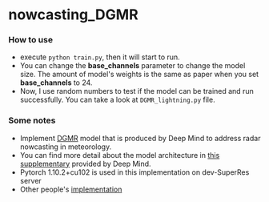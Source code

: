 # nowcasting_DGMR

### How to use
- execute `python train.py`, then it will start to run.
- You can change the **base_channels** parameter to change the model size. The amount of model's weights is the same as paper when you set **base_channels** to 24.
- Now, I use random numbers to test if the model can be trained and run successfully. You can take a look at `DGMR_lightning.py` file.

### Some notes
- Implement [DGMR](https://arxiv.org/abs/2104.00954) model that is produced by Deep Mind to address radar nowcasting in meteorology.
- You can find more detail about the model architecture in [this supplementary](https://static-content.springer.com/esm/art%3A10.1038%2Fs41586-021-03854-z/MediaObjects/41586_2021_3854_MOESM1_ESM.pdf) provided by Deep Mind.
- Pytorch 1.10.2+cu102 is used in this implementation on dev-SuperRes server
- Other people's [implementation](https://github.com/openclimatefix/skillful_nowcasting)
